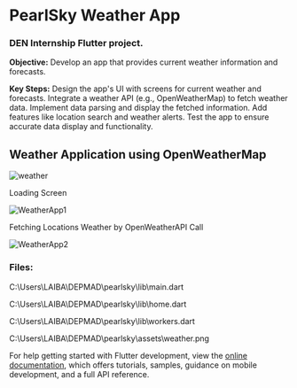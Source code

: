 # PearlSky Weather App

<h3>DEN Internship Flutter project.</h3>

<b>Objective:</b> Develop an app that provides current weather information and
forecasts.

<b>Key Steps:</b>
Design the app's UI with screens for current weather and forecasts.
Integrate a weather API (e.g., OpenWeatherMap) to fetch weather data.
Implement data parsing and display the fetched information.
Add features like location search and weather alerts.
Test the app to ensure accurate data display and functionality.

## Weather Application using OpenWeatherMap

![weather](https://github.com/user-attachments/assets/2cffc315-85ff-4dea-86a6-5c51578b11a6)

Loading Screen

![WeatherApp1](https://github.com/user-attachments/assets/dedc229b-40be-4821-8e4b-2f39f5a669e2)

Fetching Locations Weather by OpenWeatherAPI Call

![WeatherApp2](https://github.com/user-attachments/assets/f9d50851-7dda-4f2e-8597-4cf6c4974215)


<h3>Files:</h3>

C:\Users\LAIBA\DEPMAD\pearlsky\lib\main.dart

C:\Users\LAIBA\DEPMAD\pearlsky\lib\home.dart

C:\Users\LAIBA\DEPMAD\pearlsky\lib\workers.dart

C:\Users\LAIBA\DEPMAD\pearlsky\assets\weather.png



For help getting started with Flutter development, view the
[online documentation](https://docs.flutter.dev/), which offers tutorials,
samples, guidance on mobile development, and a full API reference.
